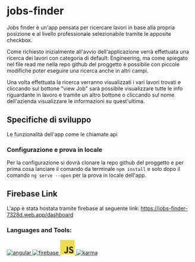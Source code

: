 # jobs-finder

Jobs finder è un'app pensata per ricercare lavori in base
alla propria posizione e al livello professionale
selezionabile tramite le apposite checkbox.

Come richiesto inizialmente all'avvio dell'applicazione verrà
effettuata una ricerca dei lavori con categoria di default:
Engineering, ma come spiegato nel file read me nella repo
github del proggetto è possibile con piccole modifiche
poter eseguire una ricerca anche in altri campi.

Una volta effettuata la ricerca verranno visualizzati i vari
lavori trovati e cliccando sul bottone "view Job" sarà
possibile visualizzare tutte le info riguardante in lavoro e
tramite un altro bottone o cliccando sul nome dell'azienda
visualizzare le informazioni su quest'ultima.

## Specifiche di sviluppo
Le funzionalità dell'app come le chiamate api
### Configurazione e prova in locale
Per la configurazione si dovrà clonare la repo github del proggetto 
e per prima cosa lanciare il comando da terminale `npm install` e 
solo dopo il comando `ng serve --open` per la prova in locale dell'app.


## Firebase Link
L'app è stata hostata tramite firebase al seguente link: https://jobs-finder-7328d.web.app/dashboard

<h3 align="left">Languages and Tools:</h3>
<p align="left"> <a href="https://angular.io" target="_blank" rel="noreferrer"> <img src="https://angular.io/assets/images/logos/angular/angular.svg" alt="angular" width="40" height="40"/> </a> <a href="https://firebase.google.com/" target="_blank" rel="noreferrer"> <img src="https://www.vectorlogo.zone/logos/firebase/firebase-icon.svg" alt="firebase" width="40" height="40"/> </a> <a href="https://developer.mozilla.org/en-US/docs/Web/JavaScript" target="_blank" rel="noreferrer"> <img src="https://raw.githubusercontent.com/devicons/devicon/master/icons/javascript/javascript-original.svg" alt="javascript" width="40" height="40"/> </a> <a href="https://karma-runner.github.io/latest/index.html" target="_blank" rel="noreferrer"> <img src="https://raw.githubusercontent.com/detain/svg-logos/780f25886640cef088af994181646db2f6b1a3f8/svg/karma.svg" alt="karma" width="40" height="40"/> </a> </p>